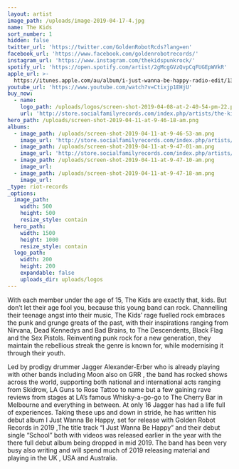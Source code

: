 ```yaml
---
layout: artist
image_path: /uploads/image-2019-04-17-4.jpg
name: The Kids
sort_number: 1
hidden: false
twitter_url: 'https://twitter.com/GoldenRobotRcds?lang=en'
facebook_url: 'https://www.facebook.com/goldenrobotrecords/'
instagram_url: 'https://www.instagram.com/thekidspunkrock/'
spotify_url: 'https://open.spotify.com/artist/2gMcgGVzQvpCqFUGEpWVkR'
apple_url: >-
  https://itunes.apple.com/au/album/i-just-wanna-be-happy-radio-edit/1390447119?i=1390447120
youtube_url: 'https://www.youtube.com/watch?v=Ctixjp1EHjU'
buy_now:
  - name:
    logo_path: /uploads/logos/screen-shot-2019-04-08-at-2-40-54-pm-22.png
    url: 'http://store.socialfamilyrecords.com/index.php/artists/the-kids.html'
hero_path: /uploads/screen-shot-2019-04-11-at-9-46-18-am.png
albums:
  - image_path: /uploads/screen-shot-2019-04-11-at-9-46-53-am.png
    image_url: 'http://store.socialfamilyrecords.com/index.php/artists/the-kids.html'
  - image_path: /uploads/screen-shot-2019-04-11-at-9-47-01-am.png
    image_url: 'http://store.socialfamilyrecords.com/index.php/artists/the-kids.html'
  - image_path: /uploads/screen-shot-2019-04-11-at-9-47-10-am.png
    image_url:
  - image_path: /uploads/screen-shot-2019-04-11-at-9-47-18-am.png
    image_url:
_type: riot-records
_options:
  image_path:
    width: 500
    height: 500
    resize_style: contain
  hero_path:
    width: 1500
    height: 1000
    resize_style: contain
  logo_path:
    width: 200
    height: 200
    expandable: false
    uploads_dir: uploads/logos
---
```


With each member under the age of 15, The Kids are exactly that, kids. But don’t let their age fool you, because this young band can rock. Channelling their teenage angst into their music, The Kids’ rage fuelled rock embraces the punk and grunge greats of the past, with their inspirations ranging from Nirvana, Dead Kennedys and Bad Brains, to The Descendents, Black Flag and the Sex Pistols. Reinventing punk rock for a new generation, they maintain the rebellious streak the genre is known for, while modernising it through their youth. 

Led by prodigy drummer Jagger Alexander-Erber who is already playing with other bands including Moon also on GRR , the band has rocked shows across the world, supporting both national and international acts ranging from Skidrow, LA Guns to Rose Tattoo to name but a few gaining rave reviews from stages at LA’s famous Whisky-a-go-go to The Cherry Bar in Melbourne and everything in between. At only 16 Jagger has had a life full of experiences. Taking these ups and down in stride, he has written his debut album I Just Wanna Be Happy, set for release with Golden Robot Records in 2019 ,The title track “I Just Wanna Be Happy” and their debut single “School” both with videos was released earlier in the year with the there full debut album being dropped in mid 2019. The band has been very busy also writing and will spend much of 2019 releasing material and playing in the UK , USA and Australia.